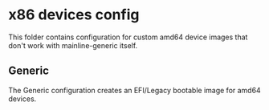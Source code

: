 # x86 devices config

This folder contains configuration for custom amd64 device images that don't work with mainline-generic itself.

## Generic

The Generic configuration creates an EFI/Legacy bootable image for amd64 devices.
